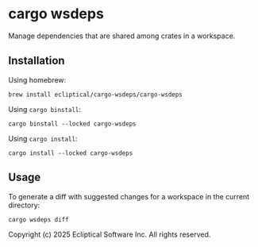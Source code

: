 # cargo wsdeps

Manage dependencies that are shared among crates in a workspace.

## Installation

Using homebrew:

```shell
brew install ecliptical/cargo-wsdeps/cargo-wsdeps
```

Using `cargo binstall`:

```shell
cargo binstall --locked cargo-wsdeps
```

Using `cargo install`:

```shell
cargo install --locked cargo-wsdeps
```

## Usage

To generate a diff with suggested changes for a workspace in the current directory:

```shell
cargo wsdeps diff
```

Copyright (c) 2025 Ecliptical Software Inc. All rights reserved.
